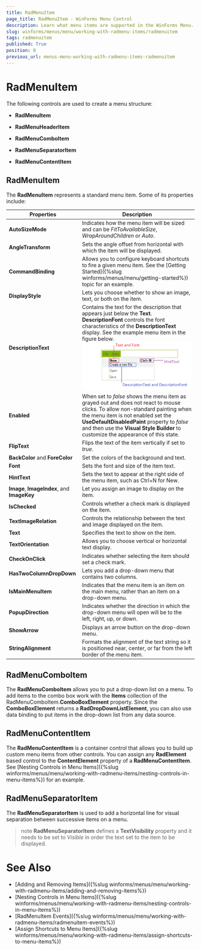 ```yaml
---
title: RadMenuItem
page_title: RadMenuItem - WinForms Menu Control
description: Learn what menu items are supported in the WinForms Menu.
slug: winforms/menus/menu/working-with-radmenu-items/radmenuitem
tags: radmenuitem
published: True
position: 0
previous_url: menus-menu-working-with-radmenu-items-radmenuitem
---
```


# RadMenuItem

The following controls are used to create a menu structure:

* **RadMenuItem** 

* **RadMenuHeaderItem** 

* **RadMenuComboItem** 

* **RadMenuSeparatorItem** 

* **RadMenuContentItem** 

## RadMenuItem

The **RadMenuItem** represents a standard menu item. Some of its properties include:

|Properties|Description|
|----|----|
|__AutoSizeMode__|Indicates how the menu item will be sized and can be *FitToAvailableSize*, *WrapAroundChildren* or *Auto*. |
|__AngleTransform__|Sets the angle offset from horizontal with which the item will be displayed. |
|__CommandBinding__|Allows you to configure keyboard shortcuts to fire a given menu item. See the [Getting Started]({%slug winforms/menus/menu/getting-started%}) topic for an example. |
|__DisplayStyle__|Lets you choose whether to show an image, text, or both on the item. |
|__DescriptionText__|Contains the text for the description that appears just below the __Text__. __DescriptionFont__ controls the font characteristics of the __DescriptionText__ display. See the example menu item in the figure below. </br> ![menus-menu-working-with-radmenu-items-radmenuitem 001](images/menus-menu-working-with-radmenu-items-radmenuitem001.png)|
|__Enabled__|When set to *false* shows the menu item as grayed out and does not react to mouse clicks. To allow non-standard painting when the menu item is not enabled set the __UseDefaultDisabledPaint__ property to *false* and then use the __Visual Style Builder__ to customize the appearance of this state.|
|__FlipText__|Flips the text of the item vertically if set to *true*. |
|__BackColor__ and __ForeColor__|Set the colors of the background and text.|
|__Font__|Sets the font and size of the item text. |
|__HintText__|Sets the text to appear at the right side of the menu item, such as Ctrl+N for New. |
|__Image__, __ImageIndex__, and __ImageKey__|Let you assign an image to display on the item. |
|__IsChecked__|Controls whether a check mark is displayed on the item. |
|__TextImageRelation__|Controls the relationship between the text and image displayed on the item. |
|__Text__|Specifies the text to show on the item. |
|__TextOrientation__|Allows you to choose vertical or horizontal text display. |
|__CheckOnClick__|Indicates whether selecting the item should set a check mark.|
|__HasTwoColumnDropDown__|Lets you add a drop-down menu that contains two columns. |
|__IsMainMenuItem__|Indicates that the menu item is an item on the main menu, rather than an item on a drop-down menu. |
|__PopupDirection__|Indicates whether the direction in which the drop-down menu will open will be to the left, right, up, or down.|
|__ShowArrow__|Displays an arrow button on the drop-down menu. |
|__StringAlignment__|Formats the alignment of the text string so it is positioned near, center, or far from the left border of the menu item. |
  

## RadMenuComboItem

The __RadMenuComboItem__ allows you to put a drop-down list on a menu. To add items to the combo box work with the __Items__ collection of the RadMenuComboItem.__ComboBoxElement__ property. Since the **ComboBoxElement** returns a **RadDropDownListElement**, you can also use data binding to put items in the drop-down list from any data source.

## RadMenuContentItem

The __RadMenuContentItem__ is a container control that allows you to build up custom menu items from other controls. You can assign any **RadElement** based control to the __ContentElement__ property of a **RadMenuContentItem**. See [Nesting Controls in Menu Items]({%slug winforms/menus/menu/working-with-radmenu-items/nesting-controls-in-menu-items%}) for an example.

## RadMenuSeparatorItem

The __RadMenuSeparatorItem__ is used to add a horizontal line for visual separation between successive items on a menu.

>note __RadMenuSeparatorItem__ defines a __TextVisibility__ property and it needs to be set to *Visible* in order the text set to the item to be displayed.


# See Also

* [Adding and Removing Items]({%slug winforms/menus/menu/working-with-radmenu-items/adding-and-removing-items%})
* [Nesting Controls in Menu Items]({%slug winforms/menus/menu/working-with-radmenu-items/nesting-controls-in-menu-items%})	
* [RadMenuItem Events]({%slug winforms/menus/menu/working-with-radmenu-items/radmenuitem-events%})	
* [Assign Shortcuts to Menu Items]({%slug winforms/menus/menu/working-with-radmenu-items/assign-shortcuts-to-menu-items%})	

